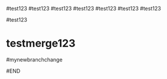 #test123
#test123
#test123
#test123
#test123
#test123
#test123

#test123
# testmerge123
#mynewbranchchange




 #END
